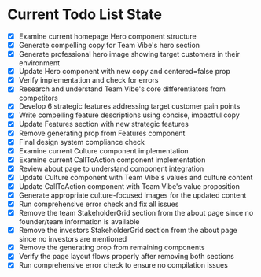 <!-- DO NOT EDIT - Managed by todo_list tool -->
<!-- Updated: 2025-09-28T15:29:47.218Z -->

# Current Todo List State

- [x] Examine current homepage Hero component structure
- [x] Generate compelling copy for Team Vibe's hero section
- [x] Generate professional hero image showing target customers in their environment
- [x] Update Hero component with new copy and centered=false prop
- [x] Verify implementation and check for errors
- [x] Research and understand Team Vibe's core differentiators from competitors
- [x] Develop 6 strategic features addressing target customer pain points
- [x] Write compelling feature descriptions using concise, impactful copy
- [x] Update Features section with new strategic features
- [x] Remove generating prop from Features component
- [x] Final design system compliance check
- [x] Examine current Culture component implementation
- [x] Examine current CallToAction component implementation
- [x] Review about page to understand component integration
- [x] Update Culture component with Team Vibe's values and culture content
- [x] Update CallToAction component with Team Vibe's value proposition
- [x] Generate appropriate culture-focused images for the updated content
- [x] Run comprehensive error check and fix all issues
- [x] Remove the team StakeholderGrid section from the about page since no founder/team information is available
- [x] Remove the investors StakeholderGrid section from the about page since no investors are mentioned
- [x] Remove the generating prop from remaining components
- [x] Verify the page layout flows properly after removing both sections
- [x] Run comprehensive error check to ensure no compilation issues
